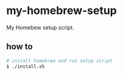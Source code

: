 # my-homebrew-setup

My Homebew setup script.

## how to
```sh
# install homebrew and run setup script
$ ./install.sh
```
